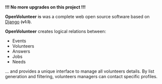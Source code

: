 **!!! No more upgrades on this project !!!**

**OpenVolunteer** ~~is~~ was a complete web open source software based on [Django](http://www.djangoproject.com) ~~(v1.1)~~.

**OpenVolunteer** creates logical relations between:
  * Events
  * Volunteers
  * Answers
  * Jobs
  * Needs

... and provides a unique interface to manage all volunteers details. By list generation and filtering, volunteers managers can contact specific profiles.